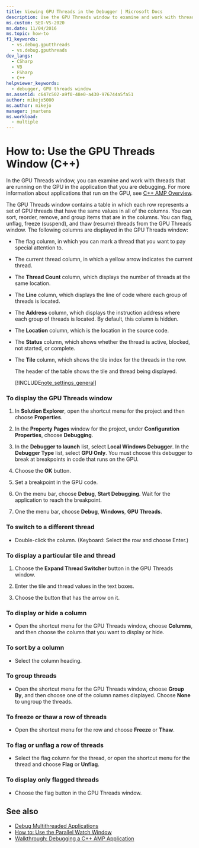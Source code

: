 ```yaml
---
title: Viewing GPU Threads in the Debugger | Microsoft Docs
description: Use the GPU Threads window to examine and work with threads that are running on the GPU in the application that you are debugging in Visual Studio.
ms.custom: SEO-VS-2020
ms.date: 11/04/2016
ms.topic: how-to
f1_keywords: 
  - vs.debug.gputthreads
  - vs.debug.gputhreads
dev_langs: 
  - CSharp
  - VB
  - FSharp
  - C++
helpviewer_keywords: 
  - debugger, GPU threads window
ms.assetid: c647c502-a9f0-48e0-a430-976744a5fa51
author: mikejo5000
ms.author: mikejo
manager: jmartens
ms.workload: 
  - multiple
---
```

# How to: Use the GPU Threads Window (C++)
In the GPU Threads window, you can examine and work with threads that are running on the GPU in the application that you are debugging. For more information about applications that run on the GPU, see [C++ AMP Overview](/cpp/parallel/amp/cpp-amp-overview).

 The GPU Threads window contains a table in which each row represents a set of GPU threads that have the same values in all of the columns. You can sort, reorder, remove, and group items that are in the columns. You can flag, unflag, freeze (suspend), and thaw (resume) threads from the GPU Threads window. The following columns are displayed in the GPU Threads window:

- The flag column, in which you can mark a thread that you want to pay special attention to.

- The current thread column, in which a yellow arrow indicates the current thread.

- The **Thread Count** column, which displays the number of threads at the same location.

- The **Line** column, which displays the line of code where each group of threads is located.

- The **Address** column, which displays the instruction address where each group of threads is located. By default, this column is hidden.

- The **Location** column, which is the location in the source code.

- The **Status** column, which shows whether the thread is active, blocked, not started, or complete.

- The **Tile** column, which shows the tile index for the threads in the row.

  The header of the table shows the tile and thread being displayed.

  [!INCLUDE[note_settings_general](../data-tools/includes/note_settings_general_md.md)]

### To display the GPU Threads window

1. In **Solution Explorer**, open the shortcut menu for the project and then choose **Properties**.

2. In the **Property Pages** window for the project, under **Configuration Properties**, choose **Debugging**.

3. In the **Debugger to launch** list, select **Local Windows Debugger**. In the **Debugger Type** list, select **GPU Only**. You must choose this debugger to break at breakpoints in code that runs on the GPU.

4. Choose the **OK** button.

5. Set a breakpoint in the GPU code.

6. On the menu bar, choose **Debug**, **Start Debugging**. Wait for the application to reach the breakpoint.

7. One the menu bar, choose **Debug**, **Windows**, **GPU Threads**.

### To switch to a different thread

- Double-click the column. (Keyboard: Select the row and choose Enter.)

### To display a particular tile and thread

1. Choose the **Expand Thread Switcher** button in the GPU Threads window.

2. Enter the tile and thread values in the text boxes.

3. Choose the button that has the arrow on it.

### To display or hide a column

- Open the shortcut menu for the GPU Threads window, choose **Columns**, and then choose the column that you want to display or hide.

### To sort by a column

- Select the column heading.

### To group threads

- Open the shortcut menu for the GPU Threads window, choose **Group By**, and then choose one of the column names displayed. Choose **None** to ungroup the threads.

### To freeze or thaw a row of threads

- Open the shortcut menu for the row and choose **Freeze** or **Thaw**.

### To flag or unflag a row of threads

- Select the flag column for the thread, or open the shortcut menu for the thread and choose **Flag** or **Unflag**.

### To display only flagged threads

- Choose the flag button in the GPU Threads window.

## See also
- [Debug Multithreaded Applications](../debugger/debug-multithreaded-applications-in-visual-studio.md)
- [How to: Use the Parallel Watch Window](../debugger/how-to-use-the-parallel-watch-window.md)
- [Walkthrough: Debugging a C++ AMP Application](/cpp/parallel/amp/walkthrough-debugging-a-cpp-amp-application)